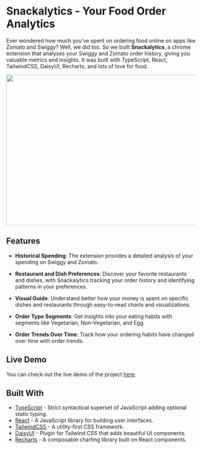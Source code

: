 # Snackalytics - Your Food Order Analytics

Ever wondered how much you've spent on ordering food online on apps like Zomato and Swiggy? Well, we did too. So we built **Snackalytics**, a chrome extension that analyses your Swiggy and Zomato order history, giving you valuable metrics and insights. It was built with TypeScript, React, TailwindCSS, DaisyUI, Recharts, and lots of love for food.

<img src="https://media.licdn.com/dms/image/C5622AQHDL93zyvRMRQ/feedshare-shrink_800/0/1669886809211?e=1688601600&v=beta&t=6SLmplUZyOH3jGiOHfZYd-1cMEb5aNddO2iAictx8fA" width="700" height="400" />

## Features

- **Historical Spending**: The extension provides a detailed analysis of your spending on Swiggy and Zomato.

- **Restaurant and Dish Preferences**: Discover your favorite restaurants and dishes, with Snackalytics tracking your order history and identifying patterns in your preferences.

- **Visual Guide**: Understand better how your money is spent on specific dishes and restaurants through easy-to-read charts and visualizations.

- **Order Type Segments**: Get insights into your eating habits with segments like Vegetarian, Non-Vegetarian, and Egg.

- **Order Trends Over Time**: Track how your ordering habits have changed over time with order trends.


## Live Demo
You can check out the live demo of the project [here](https://your-demo-link).

## Built With
- [TypeScript](https://www.typescriptlang.org/) - Strict syntactical superset of JavaScript adding optional static typing.
- [React](https://reactjs.org/) - A JavaScript library for building user interfaces.
- [TailwindCSS](https://tailwindcss.com/) - A utility-first CSS framework.
- [DaisyUI](https://daisyui.com/) - Plugin for Tailwind CSS that adds beautiful UI components.
- [Recharts](http://recharts.org/) - A composable charting library built on React components.
